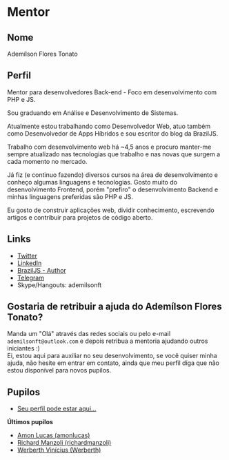 # Mentor

## Nome

Ademílson Flores Tonato

## Perfil

Mentor para desenvolvedores Back-end - Foco em desenvolvimento com PHP e JS.

Sou graduando em Análise e Desenvolvimento de Sistemas.

Atualmente estou trabalhando como Desenvolvedor Web, atuo também como Desenvolvedor de Apps Híbridos e sou escritor do blog da BrazilJS.

Trabalho com desenvolvimento web há ~4,5 anos e procuro manter-me sempre atualizado nas tecnologias que trabalho e nas novas que surgem a cada momento no mercado.

Já fiz (e continuo fazendo) diversos cursos na área de desenvolvimento e conheço algumas linguagens e tecnologias. Gosto muito do desenvolvimento Frontend, porém "prefiro" o desenvolvimento Backend e minhas linguagens preferidas são PHP e JS.

Eu gosto de construir aplicações web, dividir conhecimento, escrevendo artigos e contribuir para projetos de código aberto.

## Links

- [Twitter](https://twitter.com/ftonato)
- [LinkedIn](https://www.linkedin.com/in/ftonato/)
- [BrazilJS - Author](https://braziljs.org/blog/author/ademilson-f-tonato/)
- [Telegram](https://web.telegram.org/#/im?p=@ftonato)
- Skype/Hangouts: ademilsonft

## Gostaria de retribuir a ajuda do Ademílson Flores Tonato?

Manda um "Olá" através das redes sociais ou pelo e-mail `ademilsonft@outlook.com` e depois retribua a mentoria ajudando outros iniciantes :)  
Ei, estou aqui para auxiliar no seu desenvolvimento, se você quiser minha ajuda, não hesite em entrar em contato, ainda que meu perfil diga que não estou disponível para novos pupilos.

## Pupilos

- [Seu perfil pode estar aqui...](#)

**Últimos pupilos**

- [Amon Lucas (amonlucas)](/profiles/pupils/profiles/AmonLucas.md)
- [Richard Manzoli (richardmanzoli)](/profiles/pupils/profiles/RichardManzoli.md)
- [Werberth Vinícius (Werberth)](/profiles/pupils/profiles/WerberthVinicius.md)